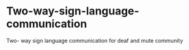 # Two-way-sign-language-communication
Two- way sign language communication for deaf and mute community
